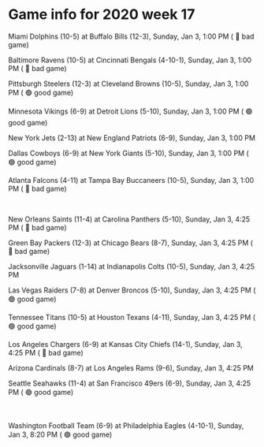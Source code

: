 # Game info for 2020 week 17

Miami Dolphins (10-5) at Buffalo Bills (12-3), Sunday, Jan 3, 1:00 PM (	:red_circle: bad game)

Baltimore Ravens (10-5) at Cincinnati Bengals (4-10-1), Sunday, Jan 3, 1:00 PM (	:red_circle: bad game)

Pittsburgh Steelers (12-3) at Cleveland Browns (10-5), Sunday, Jan 3, 1:00 PM (	:green_circle: good game)

Minnesota Vikings (6-9) at Detroit Lions (5-10), Sunday, Jan 3, 1:00 PM (	:green_circle: good game)

New York Jets (2-13) at New England Patriots (6-9), Sunday, Jan 3, 1:00 PM

Dallas Cowboys (6-9) at New York Giants (5-10), Sunday, Jan 3, 1:00 PM (	:green_circle: good game)

Atlanta Falcons (4-11) at Tampa Bay Buccaneers (10-5), Sunday, Jan 3, 1:00 PM (	:red_circle: bad game)


<br/>

New Orleans Saints (11-4) at Carolina Panthers (5-10), Sunday, Jan 3, 4:25 PM (	:red_circle: bad game)

Green Bay Packers (12-3) at Chicago Bears (8-7), Sunday, Jan 3, 4:25 PM (	:red_circle: bad game)

Jacksonville Jaguars (1-14) at Indianapolis Colts (10-5), Sunday, Jan 3, 4:25 PM

Las Vegas Raiders (7-8) at Denver Broncos (5-10), Sunday, Jan 3, 4:25 PM (	:green_circle: good game)

Tennessee Titans (10-5) at Houston Texans (4-11), Sunday, Jan 3, 4:25 PM (	:green_circle: good game)

Los Angeles Chargers (6-9) at Kansas City Chiefs (14-1), Sunday, Jan 3, 4:25 PM (	:red_circle: bad game)

Arizona Cardinals (8-7) at Los Angeles Rams (9-6), Sunday, Jan 3, 4:25 PM

Seattle Seahawks (11-4) at San Francisco 49ers (6-9), Sunday, Jan 3, 4:25 PM (	:green_circle: good game)


<br/>

Washington Football Team (6-9) at Philadelphia Eagles (4-10-1), Sunday, Jan 3, 8:20 PM (	:green_circle: good game)

